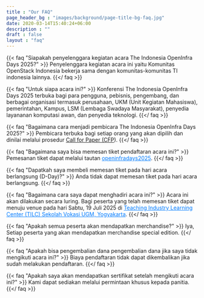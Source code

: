 ```yaml
---
title : "Our FAQ"
page_header_bg : "images/background/page-title-bg-faq.jpg"
date: 2020-03-14T15:40:24+06:00
description : ""
draft : false
layout : "faq"
---
```



{{< faq "Siapakah penyelenggara kegiatan acara The Indonesia OpenInfra Days 2025?" >}}
Penyelenggara kegiatan acara ini yaitu Komunitas OpenStack Indonesia bekerja sama dengan komunitas-komunitas TI indonesia lainnya.
{{</ faq >}}

{{< faq "Untuk siapa acara ini?" >}}
Konferensi The Indonesia OpenInfra Days 2025 terbuka bagi para pengguna, pebisnis, pengembang, dan berbagai organisasi termasuk perusahaan, UKM (Unit Kegiatan Mahasiswa), pemerintahan, Kampus, LSM (Lembaga Swadaya Masyarakat), penyedia layananan komputasi awan, dan penyedia teknologi.
{{</ faq >}}

{{< faq "Bagaimana cara menjadi pembicara  The Indonesia OpenInfra Days 2025?" >}}
Pembicara terbuka bagi setiap orang yang akan dipilih dan dinilai melalui prosedur [Call for Paper (CFP](https://s.id/ioid21_cfp)).
{{</ faq >}}

{{< faq "Bagaimana saya bisa memesan tiket pendaftaran acara ini?" >}}
Pemesanan tiket dapat melalui tautan <a href="https://www.loket.com/event/openinfradays2025" style="color: #007BFF;">openinfradays2025</a>.
{{</ faq >}}

{{< faq "Dapatkah saya membeli memesan tiket pada hari acara berlangsung (D-Day)?" >}}
Anda tidak dapat memesan tiket pada hari acara berlangsung.
{{</ faq >}}

{{< faq "Bagaimana cara saya dapat menghadiri acara ini?" >}}
Acara ini akan dilakukan secara luring. Bagi peserta yang telah memesan tiket dapat menuju venue pada hari Sabtu, 19 Juli 2025 di <a href="https://maps.app.goo.gl/s1FmrFBvEwKpaiPR7" style="color: #007BFF;">Teaching Industry Learning Center (TILC) Sekolah Vokasi UGM, Yogyakarta</a>.
{{</ faq >}}

{{< faq "Apakah semua peserta akan mendapatkan merchandise?" >}}
Iya, Setiap peserta yang akan mendapatkan merchandise special edition.
{{</ faq >}}

{{< faq "Apakah bisa pengembalian dana pengembalian dana jika saya tidak mengikuti acara ini?" >}}
Biaya pendaftaran tidak dapat dikembalikan jika sudah melakukan pendaftaran.
{{</ faq >}}

{{< faq "Apakah saya akan mendapatkan sertifikat setelah mengikuti acara ini?" >}}
Kami dapat sediakan melalui permintaan khusus kepada panitia.
{{</ faq >}}
